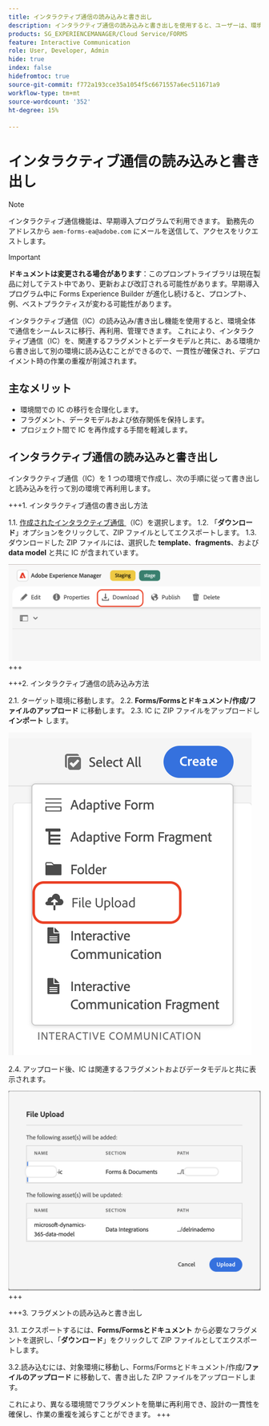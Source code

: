 ```yaml
---
title: インタラクティブ通信の読み込みと書き出し
description: インタラクティブ通信の読み込みと書き出しを使用すると、ユーザーは、環境全体で通信をシームレスに移行、再利用、管理できます。
products: SG_EXPERIENCEMANAGER/Cloud Service/FORMS
feature: Interactive Communication
role: User, Developer, Admin
hide: true
index: false
hidefromtoc: true
source-git-commit: f772a193cce35a1054f5c6671557a6ec511671a9
workflow-type: tm+mt
source-wordcount: '352'
ht-degree: 15%

---
```



# インタラクティブ通信の読み込みと書き出し

>[!NOTE]
>
> インタラクティブ通信機能は、早期導入プログラムで利用できます。 勤務先のアドレスから `aem-forms-ea@adobe.com` にメールを送信して、アクセスをリクエストします。

>[!IMPORTANT]
>
> **ドキュメントは変更される場合があります**：このプロンプトライブラリは現在製品に対してテスト中であり、更新および改訂される可能性があります。早期導入プログラム中に Forms Experience Builder が進化し続けると、プロンプト、例、ベストプラクティスが変わる可能性があります。

インタラクティブ通信（IC）の読み込み/書き出し機能を使用すると、環境全体で通信をシームレスに移行、再利用、管理できます。 これにより、インタラクティブ通信（IC）を、関連するフラグメントとデータモデルと共に、ある環境から書き出して別の環境に読み込むことができるので、一貫性が確保され、デプロイメント時の作業の重複が削減されます。

## 主なメリット

- 環境間での IC の移行を合理化します。
- フラグメント、データモデルおよび依存関係を保持します。
- プロジェクト間で IC を再作成する手間を軽減します。

## インタラクティブ通信の読み込みと書き出し

インタラクティブ通信（IC）を 1 つの環境で作成し、次の手順に従って書き出しと読み込みを行って別の環境で再利用します。

+++&#x200B;1. インタラクティブ通信の書き出し方法

1.1. [ 作成されたインタラクティブ通信 ](https://experienceleague.adobe.com/ja/docs/experience-manager-cloud-service/content/forms/interactive-communication/create-interactive-communication) （IC）を選択します。
1.2. 「**ダウンロード**」オプションをクリックして、ZIP ファイルとしてエクスポートします。
1.3. ダウンロードした ZIP ファイルには、選択した **template**、**fragments**、および **data model** と共に IC が含まれています。

![IC Docu の検索 ](/help/forms/interactive-communication/assets/downloadic.png)
+++

+++&#x200B;2. インタラクティブ通信の読み込み方法

2.1. ターゲット環境に移動します。
2.2. **Forms/Formsとドキュメント/作成/ファイルのアップロード** に移動します。
2.3. IC に ZIP ファイルをアップロードし **インポート** します。

![IC Docu の検索 ](/help/forms/interactive-communication/assets/uploadfile.png)

2.4. アップロード後、IC は関連するフラグメントおよびデータモデルと共に表示されます。

![IC Docu の検索 ](/help/forms/interactive-communication/assets/importfragment.png)
+++

+++&#x200B;3. フラグメントの読み込みと書き出し

3.1. エクスポートするには、**Forms/Formsとドキュメント** から必要なフラグメントを選択し、「**ダウンロード**」をクリックして ZIP ファイルとしてエクスポートします。

3.2.読み込むには、対象環境に移動し、Forms/Formsとドキュメント/作成/**ファイルのアップロード** に移動して、書き出した ZIP ファイルをアップロードします。

これにより、異なる環境間でフラグメントを簡単に再利用でき、設計の一貫性を確保し、作業の重複を減らすことができます。
+++
